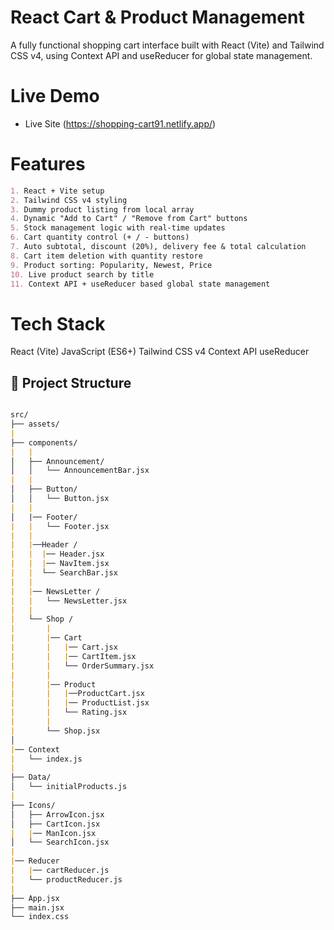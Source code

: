 # React Cart & Product Management

A fully functional shopping cart interface built with React (Vite) and Tailwind CSS v4, using Context API and useReducer for global state management.

# Live Demo

- Live Site (https://shopping-cart91.netlify.app/)  


# Features

```md
1. React + Vite setup
2. Tailwind CSS v4 styling
3. Dummy product listing from local array
4. Dynamic "Add to Cart" / "Remove from Cart" buttons
5. Stock management logic with real-time updates
6. Cart quantity control (+ / - buttons)
7. Auto subtotal, discount (20%), delivery fee & total calculation
8. Cart item deletion with quantity restore
9. Product sorting: Popularity, Newest, Price
10. Live product search by title
11. Context API + useReducer based global state management

```


# Tech Stack

React (Vite)
JavaScript (ES6+)
Tailwind CSS v4
Context API
useReducer


## 📁 Project Structure
```md

src/
├── assets/
|
├── components/
|   |
│   ├── Announcement/
│   │   └── AnnouncementBar.jsx
|   |
│   ├── Button/
│   │   └── Button.jsx
|   |
│   |── Footer/
|   |   └── Footer.jsx
|   |
|   |──Header /
|   |  |── Header.jsx
|   |  |── NavItem.jsx
|   |  └── SearchBar.jsx
|   |
|   |── NewsLetter /
|   |   └── NewsLetter.jsx
|   |
|   └── Shop /
|       |
|       |── Cart
|       |   |── Cart.jsx
|       |   |── CartItem.jsx
|       |   └── OrderSummary.jsx
|       |
|       |── Product
|       |   |──ProductCart.jsx
|       |   |── ProductList.jsx
|       |   └── Rating.jsx
|       |
|       └── Shop.jsx
│     
|── Context
|   └── index.js
|
├── Data/
│   └── initialProducts.js
|  
├── Icons/
│   ├── ArrowIcon.jsx
│   ├── CartIcon.jsx
|   |── ManIcon.jsx
│   └── SearchIcon.jsx
|
|── Reducer
|   |── cartReducer.js
|   └── productReducer.js
|
├── App.jsx
├── main.jsx
└── index.css
```